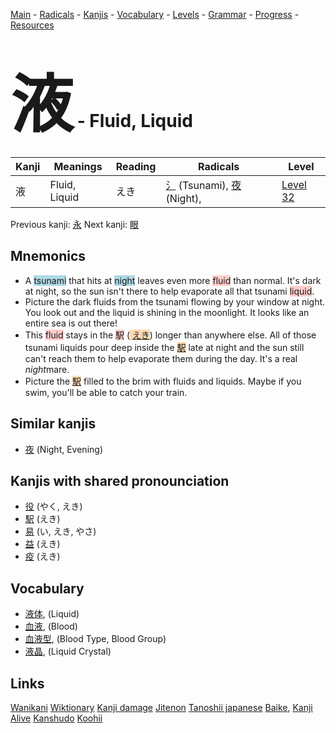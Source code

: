 <style> bigfont {font-size: 100px}</style>
[Main](../README.md) -
[Radicals](../radicals.md) -
[Kanjis](../kanjis.md) -
[Vocabulary](../vocabulary.md) -
[Levels](../levels.md) -
[Grammar](../grammar.md) - 
[Progress](../progress.md) -
[Resources](../resources.md)
# <bigfont> 液</bigfont> - Fluid, Liquid 

| Kanji | Meanings | Reading | Radicals | Level |
| --- | --- | --- | --- | --- |
| 液 | Fluid, Liquid | えき | [氵](../radicals/氵.md) (Tsunami), [夜](../radicals/夜.md) (Night),  | [Level 32](../levels/wk_level32.md) |

Previous kanji: [永](永.md) Next kanji: [眼](眼.md) 

## Mnemonics
 * A <span style="background-color:#ADD8E6"> tsunami</span> that hits at <span style="background-color:#ADD8E6"> night</span> leaves even more <span style="background-color:#ffcccb"> fluid</span> than normal. It's dark at night, so the sun isn't there to help evaporate all that tsunami <span style="background-color:#ffcccb"> liquid</span>.
* Picture the dark fluids from the tsunami flowing by your window at night. You look out and the liquid is shining in the moonlight. It looks like an entire sea is out there!
* This <span style="background-color:#ffcccb"> fluid</span> stays in the <span style="background-color:#ffcccb"> 駅</span> (<span style="background-color:#fed8b1"> [えき](https://jisho.org/search/えき)</span>) longer than anywhere else. All of those tsunami liquids pour deep inside the <span style="background-color:#fed8b1"> [駅](https://jisho.org/search/駅)</span> late at night and the sun still can't reach them to help evaporate them during the day. It's a real *night*mare.
* Picture the <span style="background-color:#fed8b1"> [駅](https://jisho.org/search/駅)</span> filled to the brim with fluids and liquids. Maybe if you swim, you'll be able to catch your train.


## Similar kanjis
 * [夜](夜.md) (Night, Evening)



## Kanjis with shared pronounciation
 * [役](役.md) (やく, えき)
* [駅](駅.md) (えき)
* [易](易.md) (い, えき, やさ)
* [益](益.md) (えき)
* [疫](疫.md) (えき)



## Vocabulary
 * [液体](../vocabulary/液.md), (Liquid)
* [血液](../vocabulary/液.md), (Blood)
* [血液型](../vocabulary/液.md), (Blood Type, Blood Group)
* [液晶](../vocabulary/液.md), (Liquid Crystal)




## Links 


[Wanikani](https://www.wanikani.com/kanji/液)
[Wiktionary](https://en.wiktionary.org/wiki/液)
[Kanji damage](http://www.kanjidamage.com/kanji/search?utf8=✓&q=液)
[Jitenon](https://jitenon.com/kanji/液)
[Tanoshii japanese](https://www.tanoshiijapanese.com/dictionary/kanji.cfm?k=液)
[Baike](https://baike.baidu.com/item/液),
[Kanji Alive](https://app.kanjialive.com/液)
[Kanshudo](https://www.kanshudo.com/searchmn?q=液)
[Koohii](https://kanji.koohii.com/study/kanji/液)
